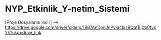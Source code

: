 # NYP_Etkinlik_Y-netim_Sistemi
[Proje Dosyalarını İndir]  -->  https://drive.google.com/drive/folders/1BB7AnDpnJnPvlq4IxsBQqfBjDb0fvx2k?usp=drive_link
